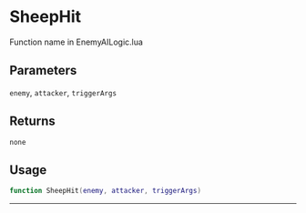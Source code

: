 # SheepHit
Function name in EnemyAILogic.lua
## Parameters
`enemy`, `attacker`, `triggerArgs`
## Returns
`none`
## Usage
```lua
function SheepHit(enemy, attacker, triggerArgs)
```
---
